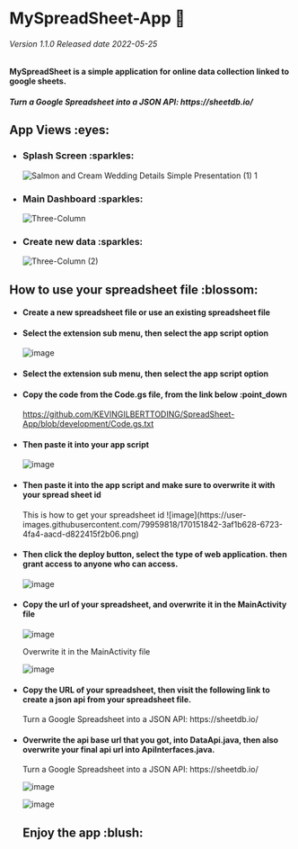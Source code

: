 # MySpreadSheet-App 	:sunrise:
<h6> Version 1.1.0 Released date 2022-05-25</h6>

<h4><b>MySpreadSheet</b> is a simple application for online data collection linked to google sheets.</h4>

<h5> Turn a Google Spreadsheet into a JSON API: https://sheetdb.io/</h5>

<h2>App Views :eyes:</h2>

<ul>
  
  <h3><li>Splash Screen :sparkles:</li></h3>
  
  ![Salmon and Cream Wedding Details Simple Presentation (1) 1](https://user-images.githubusercontent.com/79959818/170161766-4bfe5f1e-dbf0-4e11-a73b-26ad634ce402.png)

  
  <h3><li>Main Dashboard  :sparkles:</li></h3>
  
  ![Three-Column](https://user-images.githubusercontent.com/79959818/170153571-51f7dfd9-ccb8-4b20-b4ec-16815b52dbd5.png)

  
   <h3><li>Create new data  :sparkles:</li></h3>

![Three-Column (2)](https://user-images.githubusercontent.com/79959818/170153555-febbd63c-edca-40f2-b9cc-6ddcd333df2c.png)


  
</ul>

<h2> How to use your spreadsheet file 	:blossom:</h4>
<ul>
  <h4><li>Create a new spreadsheet file or use an existing spreadsheet file</li></h4>
  <h4><li>Select the extension sub menu, then select the app script option</li></h4>
  
  ![image](https://user-images.githubusercontent.com/79959818/170149649-6500affe-960b-413e-b688-c5452ce45656.png)
  
  <h4><li>Select the extension sub menu, then select the app script option</li></h4>

  <h4><li>Copy the code from the Code.gs file, from the link below :point_down</li></h4>
  
  https://github.com/KEVINGILBERTTODING/SpreadSheet-App/blob/development/Code.gs.txt
  
  <h4><li>Then paste it into your app script</li></h4>
  
  ![image](https://user-images.githubusercontent.com/79959818/170150677-a0228e11-c590-4900-ad5f-fae4957f6083.png)
  
  <h4><li>Then paste it into the app script and make sure to overwrite it with your spread sheet id</li></h4>
  This is how to get your spreadsheet id
  ![image](https://user-images.githubusercontent.com/79959818/170151842-3af1b628-6723-4fa4-aacd-d822415f2b06.png)


  <h4><li>Then click the deploy button, select the type of web application. then grant access to anyone who can access.</li></h4>
  
  ![image](https://user-images.githubusercontent.com/79959818/170150917-a910aa8d-db2b-443b-a75e-068331e89665.png)

  <h4><li>Copy the url of your spreadsheet, and overwrite it in the MainActivity file</li></h4>
  
  ![image](https://user-images.githubusercontent.com/79959818/170152007-99b38039-d7e5-408f-93e9-b0f7f335f6a1.png)
  
  Overwrite it in the MainActivity file
  
  ![image](https://user-images.githubusercontent.com/79959818/170152111-ef478281-5a7e-4836-ae3c-63e07ed29463.png)
  
  <h4><li>Copy the URL of your spreadsheet, then visit the following link to create a json api from your spreadsheet file.</li></h4>
  Turn a Google Spreadsheet into a JSON API: https://sheetdb.io/
  
  <h4><li>
Overwrite the api base url that you got, into DataApi.java, then also overwrite your final api url into ApiInterfaces.java.</li></h4>
  Turn a Google Spreadsheet into a JSON API: https://sheetdb.io/

![image](https://user-images.githubusercontent.com/79959818/170152499-2da75a68-9bd8-46a4-92de-330dda41261d.png)
  
  ![image](https://user-images.githubusercontent.com/79959818/170152791-82b5a917-705f-44be-bf40-398892bb86f1.png)


  
  <h2>Enjoy the app :blush: </h2>

</ul>

